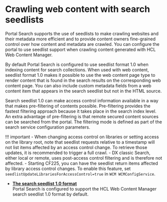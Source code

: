 # Crawling web content with search seedlists

Portal Search supports the use of seedlists to make crawling websites and their metadata more efficient and to provide content owners fine-grained control over how content and metadata are crawled. You can configure the portal to use seedlist support when crawling content generated with HCL Web Content Manager.

By default Portal Search is configured to use seedlist format 1.0 when indexing content for search collections. When used with web content, seedlist format 1.0 makes it possible to use the web content page type to render content that is found in the search results on the corresponding web content page. You can also include custom metadata fields from a web content item that appears in the search seedlist but not in the HTML source.

Search seedlist 1.0 can make access control information available in a way that makes pre-filtering of contents possible. Pre-filtering provides the fastest filtering approach because it takes place in the search index level. An extra advantage of pre-filtering is that remote secured content sources can be searched from the portal. The filtering mode is defined as part of the search service configuration parameters.

!!! important
    - When changing access control on libraries or setting access on the library root, note that seedlist requests relative to a timestamp will not list items affected by an access control change. To retrieve those updates, it is recommended to trigger a full crawl. 
    - DX classic Search, either local or remote, uses post-access control filtering and is therefore not affected.
    - Starting CF225, you can have the seedlist return items affected by library access control changes. To enable this feature, set ```seedlistUpdateLibrariesForAccessControl=true``` in `WCM WCMConfigService`.


-   **[The search seedlist 1.0 format](../crawling_webcontent_seedbase/wcm_searchseed/index.md)**  
Portal Search is configured to support the HCL Web Content Manager search seedlist 1.0 format by default.

<!---
**Previous topic:**[Language and region support in Portal Search](../admin-system/srr_lng_regio_spprt.md)

**Next topic:**[Searching your local portal](../admin-system/srclocportal.md) --->
